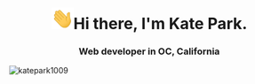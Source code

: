 <h1 align="center"><img src="https://raw.githubusercontent.com/ABSphreak/ABSphreak/master/gifs/Hi.gif" width="40px" />Hi there, I'm Kate Park.</h1>
<h3 align="center">Web developer in OC, California</h3>

<img src="https://komarev.com/ghpvc/?username=katepark1009" alt="katepark1009" />
